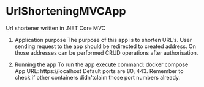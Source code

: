 # UrlShorteningMVCApp
Url shortener written in .NET Core MVC

1. Application purpose
The purpose of this app is to shorten URL's.
User sending request to the app should be redirected to created address.
On those addresses can be performed CRUD operations after authorisation.

2. Running the app
To run the app execute command: docker compose
App URL: https://localhost
Default ports are 80, 443.
Remember to check if other containers didn'tclaim those port numbers already.
